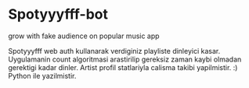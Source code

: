 # Spotyyyfff-bot
grow with fake audience on popular music app

Spotyyyfff web auth kullanarak verdiginiz playliste dinleyici kasar. Uygulamanin count algoritmasi arastirilip gereksiz zaman kaybi olmadan gerektigi kadar dinler.
Artist profil statlariyla calisma takibi yapilmistir. :)
Python ile yazilmistir.
